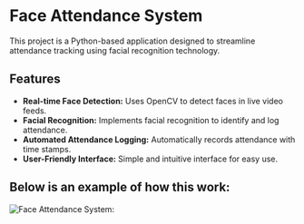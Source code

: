 # Face Attendance System

This project is a Python-based application designed to streamline attendance tracking using facial recognition technology.

## Features

- **Real-time Face Detection:** Uses OpenCV to detect faces in live video feeds.
- **Facial Recognition:** Implements facial recognition to identify and log attendance.
- **Automated Attendance Logging:** Automatically records attendance with time stamps.
- **User-Friendly Interface:** Simple and intuitive interface for easy use.

## Below is an example of how this work: 
![Face Attendance System: ](https://drive.google.com/file/d/1pUXgpEDF5vS-G08UB2Qb37UgZhCssvYP/view?usp=drive_link)
